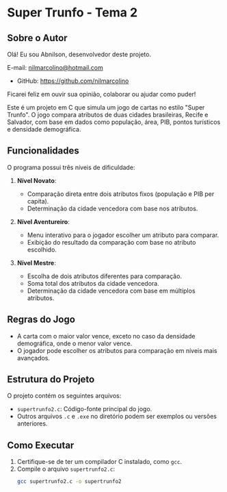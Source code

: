 # Super Trunfo - Tema 2

## Sobre o Autor

Olá! Eu sou Abnilson, desenvolvedor deste projeto.

E-mail: nilmarcolino@hotmail.com
- GitHub: https://github.com/nilmarcolino

Ficarei feliz em ouvir sua opinião, colaborar ou ajudar como puder!


Este é um projeto em C que simula um jogo de cartas no estilo "Super Trunfo". O jogo compara atributos de duas cidades brasileiras, Recife e Salvador, com base em dados como população, área, PIB, pontos turísticos e densidade demográfica.

## Funcionalidades

O programa possui três níveis de dificuldade:

1. **Nível Novato**:
   - Comparação direta entre dois atributos fixos (população e PIB per capita).
   - Determinação da cidade vencedora com base nos atributos.

2. **Nível Aventureiro**:
   - Menu interativo para o jogador escolher um atributo para comparar.
   - Exibição do resultado da comparação com base no atributo escolhido.

3. **Nível Mestre**:
   - Escolha de dois atributos diferentes para comparação.
   - Soma total dos atributos da cidade vencedora.
   - Determinação da cidade vencedora com base em múltiplos atributos.

## Regras do Jogo

- A carta com o maior valor vence, exceto no caso da densidade demográfica, onde o menor valor vence.
- O jogador pode escolher os atributos para comparação em níveis mais avançados.

## Estrutura do Projeto

O projeto contém os seguintes arquivos:

- `supertrunfo2.c`: Código-fonte principal do jogo.
- Outros arquivos `.c` e `.exe` no diretório podem ser exemplos ou versões anteriores.

## Como Executar

1. Certifique-se de ter um compilador C instalado, como `gcc`.
2. Compile o arquivo `supertrunfo2.c`:
   ```bash
   gcc supertrunfo2.c -o supertrunfo2



